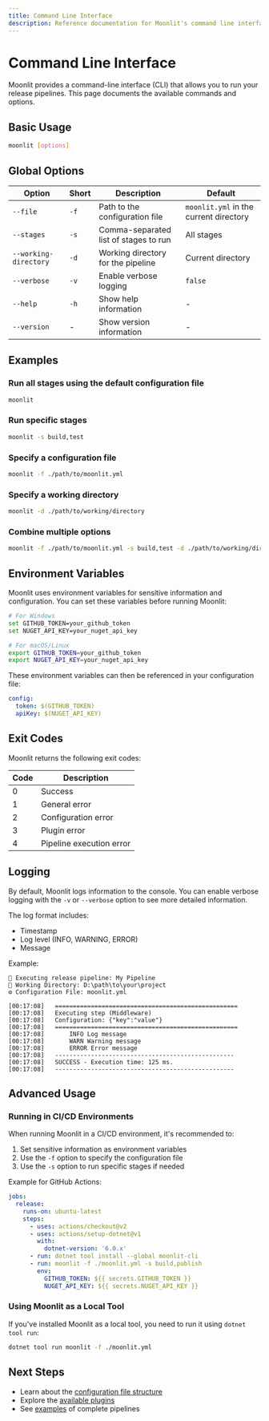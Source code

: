 ```yaml
---
title: Command Line Interface
description: Reference documentation for Moonlit's command line interface
---
```


# Command Line Interface

Moonlit provides a command-line interface (CLI) that allows you to run your release pipelines. This page documents the available commands and options.

## Basic Usage

```bash
moonlit [options]
```

## Global Options

| Option | Short | Description | Default |
|--------|-------|-------------|---------|
| `--file` | `-f` | Path to the configuration file | `moonlit.yml` in the current directory |
| `--stages` | `-s` | Comma-separated list of stages to run | All stages |
| `--working-directory` | `-d` | Working directory for the pipeline | Current directory |
| `--verbose` | `-v` | Enable verbose logging | `false` |
| `--help` | `-h` | Show help information | - |
| `--version` | - | Show version information | - |

## Examples

### Run all stages using the default configuration file

```bash
moonlit
```

### Run specific stages

```bash
moonlit -s build,test
```

### Specify a configuration file

```bash
moonlit -f ./path/to/moonlit.yml
```

### Specify a working directory

```bash
moonlit -d ./path/to/working/directory
```

### Combine multiple options

```bash
moonlit -f ./path/to/moonlit.yml -s build,test -d ./path/to/working/directory -v
```

## Environment Variables

Moonlit uses environment variables for sensitive information and configuration. You can set these variables before running Moonlit:

```bash
# For Windows
set GITHUB_TOKEN=your_github_token
set NUGET_API_KEY=your_nuget_api_key

# For macOS/Linux
export GITHUB_TOKEN=your_github_token
export NUGET_API_KEY=your_nuget_api_key
```

These environment variables can then be referenced in your configuration file:

```yaml
config:
  token: $(GITHUB_TOKEN)
  apiKey: $(NUGET_API_KEY)
```

## Exit Codes

Moonlit returns the following exit codes:

| Code | Description |
|------|-------------|
| 0 | Success |
| 1 | General error |
| 2 | Configuration error |
| 3 | Plugin error |
| 4 | Pipeline execution error |

## Logging

By default, Moonlit logs information to the console. You can enable verbose logging with the `-v` or `--verbose` option to see more detailed information.

The log format includes:
- Timestamp
- Log level (INFO, WARNING, ERROR)
- Message

Example:
```
🚀 Executing release pipeline: My Pipeline
📁 Working Directory: D:\path\to\your\project
⚙ Configuration File: moonlit.yml

[00:17:08]   ===================================================
[00:17:08]   Executing step (Middleware)
[00:17:08]   Configuration: {"key":"value"}
[00:17:08]   ===================================================
[00:17:08]       INFO Log message
[00:17:08]       WARN Warning message
[00:17:08]       ERROR Error message
[00:17:08]   --------------------------------------------------
[00:17:08]   SUCCESS - Execution time: 125 ms.
[00:17:08]   --------------------------------------------------
```

## Advanced Usage

### Running in CI/CD Environments

When running Moonlit in a CI/CD environment, it's recommended to:

1. Set sensitive information as environment variables
2. Use the `-f` option to specify the configuration file
3. Use the `-s` option to run specific stages if needed

Example for GitHub Actions:

```yaml
jobs:
  release:
    runs-on: ubuntu-latest
    steps:
      - uses: actions/checkout@v2
      - uses: actions/setup-dotnet@v1
        with:
          dotnet-version: '6.0.x'
      - run: dotnet tool install --global moonlit-cli
      - run: moonlit -f ./moonlit.yml -s build,publish
        env:
          GITHUB_TOKEN: ${{ secrets.GITHUB_TOKEN }}
          NUGET_API_KEY: ${{ secrets.NUGET_API_KEY }}
```

### Using Moonlit as a Local Tool

If you've installed Moonlit as a local tool, you need to run it using `dotnet tool run`:

```bash
dotnet tool run moonlit -f ./moonlit.yml
```

## Next Steps

- Learn about the [configuration file structure](./config-file.md)
- Explore the [available plugins](../plugins/)
- See [examples](../plugins/examples/nuget-release.md) of complete pipelines
